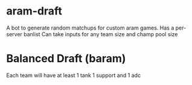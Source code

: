 # aram-draft
A bot to generate random matchups for custom aram games.
Has a per-server banlist
Can take inputs for any team size and champ pool size

# Balanced Draft (baram)
Each team will have at least 1 tank 1 support and 1 adc
